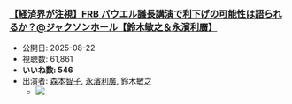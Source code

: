 ### [【経済界が注視】FRB パウエル議長講演で利下げの可能性は語られるか？@ジャクソンホール【鈴⽊敏之＆永濱利廣】](https://www.youtube.com/watch?v=qAJcS4ZR_Lg)
-   公開日: 2025-08-22
-   視聴数: 61,861
-   **いいね数: 546**
-   出演者: [森本智子](/rehacq_fan/people/森本智子 "wikilink"), [永濱利廣](/rehacq_fan/people/永濱利廣 "wikilink"), 鈴⽊敏之
    - [![](https://img.youtube.com/vi/qAJcS4ZR_Lg/hqdefault.jpg)](https://www.youtube.com/watch?v=qAJcS4ZR_Lg)
